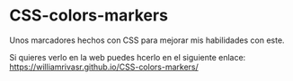 # CSS-colors-markers
Unos marcadores hechos con CSS para mejorar mis habilidades con este.

Si quieres verlo en la web puedes hcerlo en el siguiente enlace:
https://williamrivasr.github.io/CSS-colors-markers/
